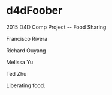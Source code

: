 # d4dFoober
2015 D4D Comp Project -- Food Sharing

Francisco Rivera

Richard Ouyang

Melissa Yu

Ted Zhu



Liberating food.
